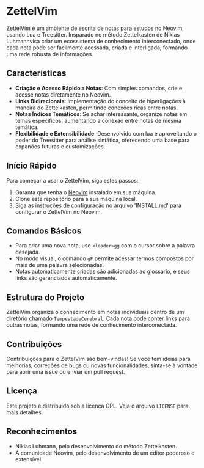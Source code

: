 # ZettelVim

ZettelVim é um ambiente de escrita de notas para estudos no Neovim, usando Lua e Treesitter. Insparado no método Zettelkasten de Niklas Luhmannvisa criar um ecossistema de conhecimento interconectado, onde cada nota pode ser facilmente acessada, criada e interligada, formando uma rede robusta de informações.

## Características

- **Criação e Acesso Rápido a Notas**: Com simples comandos, crie e acesse notas diretamente no Neovim.
- **Links Bidirecionais**: Implementação do conceito de hiperligações à maneira do Zettelkasten, permitindo conexões ricas entre notas.
- **Notas Índices Temáticos**: Se achar interessante, organize notas em temas específicos, aumentando a conexão entre notas de mesma temática.
- **Flexibilidade e Extensibilidade**: Desenvolvido com lua e aproveitando o poder do Treesitter para análise sintática, oferecendo uma base para expanões futuras e customizações.

## Início Rápido

Para começar a usar o ZettelVim, siga estes passos:

1. Garanta que tenha o [Neovim](https://neovim.io/) instalado em sua máquina.
2. Clone este repositório para a sua máquina local.
3. Siga as instruções de configuração no arquivo 'INSTALL.md' para configurar o ZettelVim no Neovim.

## Comandos Básicos

- Para criar uma nova nota, use `<leader>gg` com o cursor sobre a palavra desejada.
- No modo visual, o comando `gF` permite acessar termos compostos por mais de uma palavra selecionadas.
- Notas automaticamente criadas são adicionadas ao glossário, e seus links são gerenciados automaticamente.

## Estrutura do Projeto

ZettelVim organiza o conhecimento em notas individuais dentro de um diretório chamado `TempestadeCerebral`. Cada nota pode conter links para outras notas, formando uma rede de conhecimento interconectada.

## Contribuições

Contribuições para o ZettelVim são bem-vindas! Se você tem ideias para melhorias, correções de bugs ou novas funcionalidades, sinta-se à vontade para abrir uma issue ou enviar um pull request.

## Licença

Este projeto é distribuido sob a licença GPL. Veja o arquivo `LICENSE` para mais detalhes.

## Reconhecimentos

- Niklas Luhmann, pelo desenvolvimento do método Zettelkasten.
- A comunidade Neovim, pelo desenvolvimento de um editor poderoso e extensível.
